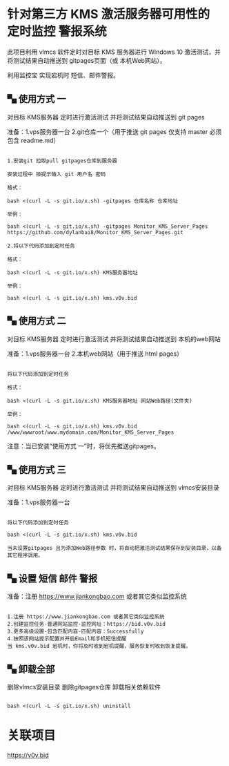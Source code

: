 # 针对第三方 KMS 激活服务器可用性的 定时监控 警报系统

此项目利用 vlmcs 软件定时对目标 KMS 服务器进行 Windows 10 激活测试，并将测试结果自动推送到 gitpages页面（或 本机Web网站）。

利用监控宝 实现宕机时 短信、邮件警报。

## ▚ 使用方式 一

对目标 KMS服务器 定时进行激活测试 并将测试结果自动推送到 git pages

准备：1.vps服务器一台 2.git仓库一个（用于推送 git pages 仅支持 master 必须包含 readme.md）

```

1.安装git 拉取pull gitpages仓库到服务器

安装过程中 按提示输入 git 用户名 密码

格式：

bash <(curl -L -s git.io/x.sh) -gitpages 仓库名称 仓库地址

举例：

bash <(curl -L -s git.io/x.sh) -gitpages Monitor_KMS_Server_Pages https://github.com/dylanbai8/Monitor_KMS_Server_Pages.git

2.将以下代码添加到定时任务

格式：

bash <(curl -L -s git.io/x.sh) KMS服务器地址

举例：

bash <(curl -L -s git.io/x.sh) kms.v0v.bid

```


## ▚ 使用方式 二

对目标 KMS服务器 定时进行激活测试 并将测试结果自动推送到 本机的web网站

准备：1.vps服务器一台 2.本机web网站（用于推送 html pages）

```

将以下代码添加到定时任务

格式：

bash <(curl -L -s git.io/x.sh) KMS服务器地址 网站Web路径(文件夹)

举例：

bash <(curl -L -s git.io/x.sh) kms.v0v.bid /www/wwwroot/www.mydomain.com/Monitor_KMS_Server_Pages

```

注意：当已安装“使用方式 一”时，将优先推送gitpages。

## ▚ 使用方式 三

对目标 KMS服务器 定时进行激活测试 并将测试结果自动推送到 vlmcs安装目录

准备：1.vps服务器一台

```

将以下代码添加到定时任务

bash <(curl -L -s git.io/x.sh) kms.v0v.bid

当未设置gitpages 且为添加Web路径参数 时，将自动把激活测试结果保存到安装目录，以备其它程序调用。

```

## ▚ 设置 短信 邮件 警报

准备：注册 https://www.jiankongbao.com 或者其它类似监控系统

```

1.注册 https://www.jiankongbao.com 或者其它类似监控系统
2.创建监控任务-普通网站监控-监控网址：https://bid.v0v.bid
3.更多高级设置-包含匹配内容-匹配内容：Successfully
4.按照该网站提示配置并开启Email和手机短信提醒
当 kms.v0v.bid 宕机时，你将及时收到宕机提醒，服务恢复时收到恢复提醒。

```

## ▚ 卸载全部

删除vlmcs安装目录 删除gitpages仓库 卸载相关依赖软件

```

bash <(curl -L -s git.io/x.sh) uninstall

```

# 关联项目

https://v0v.bid


